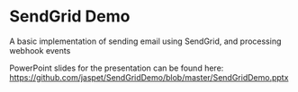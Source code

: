 # SendGrid Demo

A basic implementation of sending email using SendGrid, and processing webhook events

PowerPoint slides for the presentation can be found here: https://github.com/jaspet/SendGridDemo/blob/master/SendGridDemo.pptx
